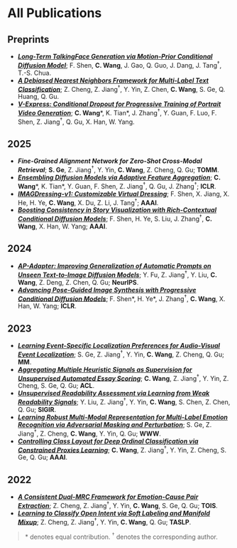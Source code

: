 # All Publications

## Preprints

- [***Long-Term TalkingFace Generation via Motion-Prior Conditional Diffusion Model***](https://arxiv.org/pdf/2502.09533); F. Shen, **C. Wang**, J. Gao, Q. Guo, J. Dang, J. Tang<sup>†</sup>, T.-S. Chua.
- [***A Debiased Nearest Neighbors Framework for Multi-Label Text Classification***](https://arxiv.org/abs/2408.03202); Z. Cheng, Z. Jiang<sup>†</sup>, Y. Yin, Z. Chen, **C. Wang**, S. Ge, Q. Huang, Q. Gu.
- [***V-Express: Conditional Dropout for Progressive Training of Portrait Video Generation***](https://arxiv.org/abs/2406.02511); **C. Wang**\*, K. Tian\*, J. Zhang<sup>†</sup>, Y. Guan, F. Luo, F. Shen, Z. Jiang<sup>†</sup>, Q. Gu, X. Han, W. Yang.

## 2025

- ***Fine-Grained Alignment Network for Zero-Shot Cross-Modal Retrieval***; **S. Ge**, Z. Jiang<sup>†</sup>, Y. Yin, **C. Wang**, Z. Cheng, Q. Gu; **TOMM**.
- [***Ensembling Diffusion Models via Adaptive Feature Aggregation***](https://arxiv.org/abs/2405.17082); **C. Wang**\*, K. Tian\*, Y. Guan, F. Shen, Z. Jiang<sup>†</sup>, Q. Gu, J. Zhang<sup>†</sup>; **ICLR**.
- [***IMAGDressing-v1: Customizable Virtual Dressing***](https://arxiv.org/abs/2407.12705); F. Shen, X. Jiang, X. He, H. Ye, **C. Wang**, X. Du, Z. Li, J. Tang<sup>†</sup>; **AAAI**.
- [***Boosting Consistency in Story Visualization with Rich-Contextual Conditional Diffusion Models***](https://arxiv.org/abs/2407.02482); F. Shen, H. Ye, S. Liu, J. Zhang<sup>†</sup>, **C. Wang**, X. Han, W. Yang; **AAAI**.

## 2024

- [***AP-Adapter: Improving Generalization of Automatic Prompts on Unseen Text-to-Image Diffusion Models***](https://openreview.net/pdf?id=46V9axmOuU); Y. Fu, Z. Jiang<sup>†</sup>, Y. Liu, **C. Wang**, Z. Deng, Z. Chen, Q. Gu; **NeurIPS**.
- [***Advancing Pose-Guided Image Synthesis with Progressive Conditional Diffusion Models***](https://doi.org/10.48550/arXiv.2310.06313); F. Shen\*, H. Ye\*, J. Zhang<sup>†</sup>, **C. Wang**, X. Han, W. Yang; **ICLR**.

## 2023

- [***Learning Event-Specific Localization Preferences for Audio-Visual Event Localization***](https://doi.org/10.1145/3581783.3612506); S. Ge, Z. Jiang<sup>†</sup>, Y. Yin, **C. Wang**, Z. Cheng, Q. Gu; **MM**.
- [***Aggregating Multiple Heuristic Signals as Supervision for Unsupervised Automated Essay Scoring***](https://aclanthology.org/2023.acl-long.782/); **C. Wang**, Z. Jiang<sup>†</sup>, Y. Yin, Z. Cheng, S. Ge, Q. Gu; **ACL**.
- [***Unsupervised Readability Assessment via Learning from Weak Readability Signals***](https://dl.acm.org/doi/10.1145/3539618.3591695); Y. Liu, Z. Jiang<sup>†</sup>, Y. Yin, **C. Wang**, S. Chen, Z. Chen, Q. Gu; **SIGIR**.
- [***Learning Robust Multi-Modal Representation for Multi-Label Emotion Recognition via Adversarial Masking and Perturbation***](https://doi.org/10.1145/3543507.3583258); S. Ge, Z. Jiang<sup>†</sup>, Z. Cheng, **C. Wang**, Y. Yin, Q. Gu; **WWW**.
- [***Controlling Class Layout for Deep Ordinal Classification via Constrained Proxies Learning***](https://doi.org/10.1609/aaai.v37i2.25345); **C. Wang**, Z. Jiang<sup>†</sup>, Y. Yin, Z. Cheng, S. Ge, Q. Gu; **AAAI**.

## 2022

- [***A Consistent Dual-MRC Framework for Emotion-Cause Pair Extraction***](https://doi.org/10.1145/3558548); Z. Cheng, Z. Jiang<sup>†</sup>, Y. Yin, **C. Wang**, S. Ge, Q. Gu; **TOIS**.
- [***Learning to Classify Open Intent via Soft Labeling and Manifold Mixup***](https://doi.org/10.1109/TASLP.2022.3145308); Z. Cheng, Z. Jiang<sup>†</sup>, Y. Yin, **C. Wang**, Q. Gu; **TASLP**.

> \* denotes equal contribution. <sup>†</sup> denotes the corresponding author.
